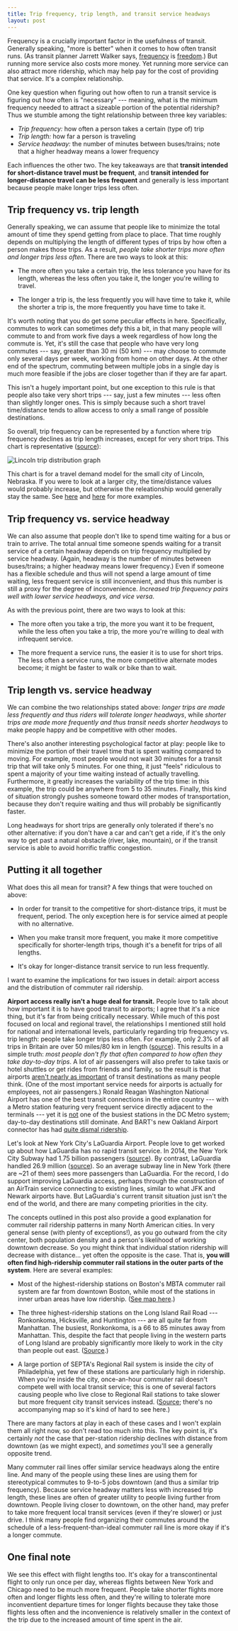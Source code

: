 ```yaml
---
title: Trip frequency, trip length, and transit service headways
layout: post
---
```


Frequency is a crucially important factor in the usefulness of transit. Generally speaking, "more is better" when it comes to how often transit runs. (As transit planner Jarrett Walker says, [frequency](http://humantransit.org/2010/08/basics-the-case-for-frequency-mapping.html) is [freedom](http://reconnectingamerica.org/news-center/half-mile-circles/2011/jarrett-walker-frequency-is-freedom/).) But running more service also costs more money. Yet running more service can also attract more ridership, which may help pay for the cost of providing that service. It's a complex relationship.

One key question when figuring out how often to run a transit service is figuring out how often is "necessary" --- meaning, what is the minimum frequency needed to attract a sizeable portion of the potential ridership? Thus we stumble among the tight relationship between three key variables:

- *Trip frequency:* how often a person takes a certain (type of) trip
- *Trip length:* how far a person is traveling
- *Service headway:* the number of minutes between buses/trains; note that a higher headway means a lower frequency

Each influences the other two. The key takeaways are that **transit intended for short-distance travel must be frequent**, and **transit intended for longer-distance travel can be less frequent** and generally is less important because people make longer trips less often.

## Trip frequency vs. trip length

Generally speaking, we can assume that people like to minimize the total amount of time they spend getting from place to place. That time roughly depends on multiplying the length of different types of trips by how often a person makes those trips. As a result, *people take shorter trips more often and longer trips less often*. There are two ways to look at this:

- The more often you take a certain trip, the less tolerance you have for its length, whereas the less often you take it, the longer you're willing to travel.

- The longer a trip is, the less frequently you will have time to take it, while the shorter a trip is, the more frequently you have time to take it.

It's worth noting that you do get some peculiar effects in here. Specifically, commutes to work can sometimes defy this a bit, in that many people will commute to and from work five days a week regardless of how long the commute is. Yet, it's still the case that people who have very long commutes --- say, greater than 30 mi (50 km) --- may choose to commute only several days per week, working from home on other days. At the other end of the spectrum, commuting between multiple jobs in a single day is much more feasible if the jobs are closer together than if they are far apart.

This isn't a hugely important point, but one exception to this rule is that people also take very short trips --- say, just a few minutes --- less often than slightly longer ones. This is simply because such a short travel time/distance tends to allow access to only a small range of possible destinations.

So overall, trip frequency can be represented by a function where trip frequency declines as trip length increases, except for very short trips. This chart is representative ([source](http://www.princeton.edu/~alaink/Orf467F12/LincolnTravelDemandModel.pdf#page=35)):

![Lincoln trip distribution graph](/images/Lincoln_Trip_Distribution.svg)

This chart is for a travel demand model for the small city of Lincoln, Nebraska. If you were to look at a larger city, the time/distance values would probably increase, but otherwise the releationship would generally stay the same. See [here](https://www.fhwa.dot.gov/planning/tmip/publications/other_reports/multiday_gps/chapter01.cfm#Toc410288763) and [here](http://d2dtl5nnlpfr0r.cloudfront.net/tti.tamu.edu/documents/17-1.pdf#page=19) for more examples.

## Trip frequency vs. service headway

We can also assume that people don't like to spend time waiting for a bus or train to arrive. The total annual time someone spends waiting for a transit service of a certain headway depends on trip frequency multiplied by service headway. (Again, headway is the number of minutes between buses/trains; a higher headway means lower frequency.) Even if someone has a flexible schedule and thus will not spend a large amount of time waiting, less frequent service is still inconvenient, and thus this number is still a proxy for the degree of inconvenience. *Increased trip frequency pairs well with lower service headways, and vice versa*.

As with the previous point, there are two ways to look at this:

- The more often you take a trip, the more you want it to be frequent, while the less often you take a trip, the more you're willing to deal with infrequent service.

- The more frequent a service runs, the easier it is to use for short trips. The less often a service runs, the more competitive alternate modes become; it might be faster to walk or bike than to wait.

## Trip length vs. service headway

We can combine the two relationships stated above: *longer trips are made less frequently and thus riders will tolerate longer headways*, while *shorter trips are made more frequently and thus transit needs shorter headways* to make people happy and be competitive with other modes.

There's also another interesting psychological factor at play: people like to minimize the portion of their travel time that is spent waiting compared to moving. For example, most people would not wait 30 minutes for a transit trip that will take only 5 minutes. For one thing, it just "feels" ridiculous to spent a majority of your time waiting instead of actually travelling. Furthermore, it greatly increases the variability of the trip time: in this example, the trip could be anywhere from 5 to 35 minutes. Finally, this kind of situation strongly pushes someone toward other modes of transportation, because they don't require waiting and thus will probably be significantly faster.

Long headways for short trips are generally only tolerated if there's no other alternative: if you don't have a car and can't get a ride, if it's the only way to get past a natural obstacle (river, lake, mountain), or if the transit service is able to avoid horrific traffic congestion.

## Putting it all together

What does this all mean for transit? A few things that were touched on above:

- In order for transit to the competitive for short-distance trips, it must be frequent, period. The only exception here is for service aimed at people with no alternative.

- When you make transit more frequent, you make it more competitive specifically for shorter-length trips, though it's a benefit for trips of all lengths.

- It's okay for longer-distance transit service to run less frequently. 

I want to examine the implications for two issues in detail: airport access and the distribution of commuter rail ridership.

**Airport access really isn't a huge deal for transit.** People love to talk about how important it is to have good transit to airports; I agree that it's a nice thing, but it's far from being critically necessary. While much of this post focused on local and regional travel, the relationships I mentioned still hold for national and international levels, particularly regarding trip frequency vs. trip length: people take longer trips less often. For example, only 2.3% of all trips in Britain are over 50 miles/80 km in length ([source](http://www.icmconference.org.uk/index.php/icmc/icmc2009/paper/viewFile/138/54)). This results in a simple truth: *most people don't fly that often compared to how often they take day-to-day trips*. A lot of air passengers will also prefer to take taxis or hotel shuttles or get rides from friends and family, so the result is that airports [aren't nearly as important](https://pedestrianobservations.wordpress.com/2014/05/28/airport-connectors/) of transit destinations as many people think. (One of the most important service needs for airports is actually for employees, not air passengers.) Ronald Reagan Washington National Airport has one of the best transit connections in the entire country --- with a Metro station featuring very frequent service directly adjacent to the terminals --- yet it is [not](https://en.wikipedia.org/wiki/List_of_Washington_Metro_stations) one of the busiest stations in the DC Metro system; day-to-day destinations still dominate. And BART's new Oakland Airport connector has had [quite dismal ridership](https://systemicfailure.wordpress.com/tag/oac/).

Let's look at New York City's LaGuardia Airport. People love to get worked up about how LaGuardia has no rapid transit service. In 2014, the New York City Subway had 1.75 billion passengers ([source](http://web.mta.info/nyct/facts/ridership/)). By contrast, LaGuardia handled 26.9 million ([source](http://www.panynj.gov/press-room/press-item.cfm?headLine_id=2158)). So an average subway line in New York (there are ~21 of them) sees more passengers than LaGuardia. For the record, I do support improving LaGuardia access, perhaps through the construction of an AirTrain service connecting to existing lines, similar to what JFK and Newark airports have. But LaGuardia's current transit situation just isn't the end of the world, and there are many competing priorities in the city.

The concepts outlined in this post also provide a good explanation for commuter rail ridership patterns in many North American cities. In very general sense (with plenty of exceptions!), as you go outward from the city center, both population density and a person's likelihood of working downtown decrease. So you might think that individual station ridership will decrease with distance... yet often the opposite is the case. That is, **you will often find high-ridership commuter rail stations in the outer parts of the system**. Here are several examples:

- Most of the highest-ridership stations on Boston's MBTA commuter rail system are far from downtown Boston, while most of the stations in inner urban areas have low ridership. ([See map here](http://www.mbta.com/uploadedfiles/documents/2014%20BLUEBOOK%2014th%20Edition.pdf#page=74).)

- The three highest-ridership stations on the Long Island Rail Road --- Ronkonkoma, Hicksville, and Huntington --- are all quite far from Manhattan. The busiest, Ronkonkoma, is a 66 to 85 minutes away from Manhattan. This, despite the fact that people living in the western parts of Long Island are probably significantly more likely to work in the city than people out east. ([Source](http://www.tstc.org/issues/tod/conference/Ronkonkoma.pdf).)

- A large portion of SEPTA's Regional Rail system is inside the city of Philadelphia, yet few of these stations are particularly high in ridership. When you're inside the city, once-an-hour commuter rail doesn't compete well with local transit service; this is one of several factors causing people who live close to Regional Rail stations to take slower but more frequent city transit services instead. ([Source](http://www.septa.org/strategic-plan/reports/asp16.pdf#page=99); there's no accompanying map so it's kind of hard to see here.)

There are many factors at play in each of these cases and I won't explain them all right now, so don't read too much into this. The key point is, it's certainly *not* the case that per-station ridership declines with distance from downtown (as we might expect), and *sometimes* you'll see a generally opposite trend.

Many commuter rail lines offer similar service headways along the entire line. And many of the people using these lines are using them for stereotypical commutes to 9-to-5 jobs downtown (and thus a similar trip frequency). Because service headway matters less with increased trip length, these lines are often of greater utility to people living further from downtown. People living closer to downtown, on the other hand, may prefer to take more frequent local transit services (even if they're slower) or just drive. I think many people find organizing their commutes around the schedule of a less-frequent-than-ideal commuter rail line is more okay if it's a longer commute.

## One final note

We see this effect with flight lengths too. It's okay for a transcontinental flight to only run once per day, whereas flights between New York and Chicago need to be much more frequent. People take shorter flights more often and longer flights less often, and they're willing to tolerate more inconventient departure times for longer flights because they take those flights less often and the inconvenience is relatively smaller in the context of the trip due to the increased amount of time spent in the air.
